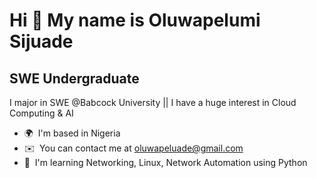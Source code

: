 Hi 👋 My name is Oluwapelumi Sijuade
====================================

SWE Undergraduate
-----------------

I major in SWE @Babcock University || I have a huge interest in Cloud Computing & AI

*   🌍  I'm based in Nigeria
*   ✉️  You can contact me at [oluwapeluade@gmail.com](mailto:oluwapeluade@gmail.com)
*   🧠  I'm learning Networking, Linux, Network Automation using Python
